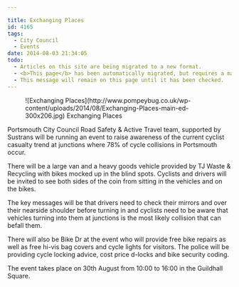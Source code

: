 ```yaml
---

title: Exchanging Places
id: 4165
tags:
  - City Council
  - Events
date: 2014-08-03 21:34:05
todo:
  - Articles on this site are being migrated to a new format.
  - <b>This page</b> has been automatically migrated, but requires a manual check-&amp;-tune to ensure the format and links all work as expected.
  - This message will remain on this page until it has been checked.
---
```


<figure id="attachment_4166" align="alignright" width="300">![Exchanging Places](http://www.pompeybug.co.uk/wp-content/uploads/2014/08/Exchanging-Places-main-ed-300x206.jpg) Exchanging Places</figure>

Portsmouth City Council Road Safety &amp; Active Travel team, supported by Sustrans will be running an event to raise awareness of the current cyclist casualty trend at junctions where 78% of cycle collisions in Portsmouth occur.

There will be a large van and a heavy goods vehicle provided by TJ Waste &amp; Recycling with bikes mocked up in the blind spots. Cyclists and drivers will be invited to see both sides of the coin from sitting in the vehicles and on the bikes.

The key messages will be that drivers need to check their mirrors and over their nearside shoulder before turning in and cyclists need to be aware that vehicles turning into them at junctions is the most likely collision that can befall them.

There will also be Bike Dr at the event who will provide free bike repairs as well as free hi-vis bag covers and cycle lights for visitors. The police will be providing cycle locking advice, cost price d-locks and bike security coding.

The event takes place on 30th August from 10:00 to 16:00 in the Guildhall Square.